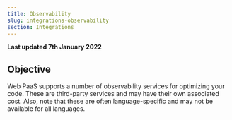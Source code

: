 ```yaml
---
title: Observability
slug: integrations-observability
section: Integrations
---
```


**Last updated 7th January 2022**



## Objective  

Web PaaS supports a number of observability services for optimizing your code. These are third-party services and may have their own associated cost. Also, note that these are often language-specific and may not be available for all languages.

